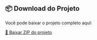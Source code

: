 ## 📦 Download do Projeto

Você pode baixar o projeto completo aquI:

[🔗 Baixar ZIP do projeto]([https://drive.google.com/uc?export=download&id=154xZoRqwur77UmArUIG1x5vX3E_3CmJz])
